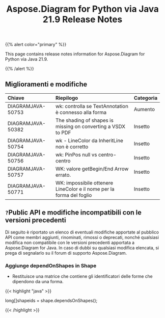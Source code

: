 ﻿---
title: Aspose.Diagram for Python via Java 21.9 Release Notes
type: docs
weight: 6
url: /it/java/aspose-diagram-for-python-via-java-21-9-release-notes/
---
{{% alert color="primary" %}}

This page contains release notes information for Aspose.Diagram for Python via Java 21.9.

{{% /alert %}}
## **Miglioramenti e modifiche**  ##

|**Chiave**|**Riepilogo**|**Categoria**|
|:- |:- |:- |
|DIAGRAMJAVA-50753|wk: controlla se TextAnnotation è connesso alla forma|Aumento|
|DIAGRAMJAVA-50382|The shading of shapes is missing on converting a VSDX to PDF|Insetto|
|DIAGRAMJAVA-50754|wk - LineColor da InheritLine non è corretto|Insetto|
|DIAGRAMJAVA-50756|wk: PinPos null vs centro-centro|Insetto|
|DIAGRAMJAVA-50757|WK: valore getBegin/End Arrow errato.|Insetto|
|DIAGRAMJAVA-50771|WK: impossibile ottenere LineColor e il nome per la forma del foglio|Insetto|
## `?`**Public API e modifiche incompatibili con le versioni precedenti**
Di seguito è riportato un elenco di eventuali modifiche apportate al pubblico API come membri aggiunti, rinominati, rimossi o deprecati, nonché qualsiasi modifica non compatibile con le versioni precedenti apportata a Aspose.Diagram for Java. In caso di dubbi su qualsiasi modifica elencata, si prega di segnalarlo su il forum di supporto Aspose.Diagram.

### **Aggiunge dependOnShapes in Shape**
- Restituisce una matrice che contiene gli identificatori delle forme che dipendono da una forma.



{{< highlight "java" >}}

long[]shapeids = shape.dependsOnShapes();

{{< /highlight >}}